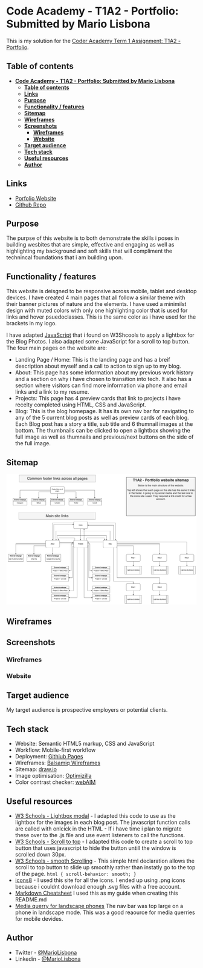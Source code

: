 # **Code Academy - T1A2 - Portfolio: Submitted by Mario Lisbona**

This is my solution for the [Coder Academy Term 1 Assignment: T1A2 - Portfolio](https://ait.instructure.com/courses/4243/assignments/47178).

## **Table of contents**

- [**Code Academy - T1A2 - Portfolio: Submitted by Mario Lisbona**](#code-academy---t1a2---portfolio-submitted-by-mario-lisbona)
  - [**Table of contents**](#table-of-contents)
  - [**Links**](#links)
  - [**Purpose**](#purpose)
  - [**Functionality / features**](#functionality--features)
  - [**Sitemap**](#sitemap)
  - [**Wireframes**](#wireframes)
  - [**Screenshots**](#screenshots)
    - [**Wireframes**](#wireframes-1)
    - [**Website**](#website)
  - [**Target audience**](#target-audience)
  - [**Tech stack**](#tech-stack)
  - [**Useful resources**](#useful-resources)
  - [**Author**](#author)

## **Links**

- [Porfolio Website](https://mariolisbona.github.io/CA-T1A2-portfolio/index.html)
- [Github Repo](https://github.com/MarioLisbona/CA-T1A2-portfolio)

## **Purpose**

The purpse of this website is to both demonstrate the skills i poses in building wesbites that are simple, effective and engaging as well as highlighting my background and soft skills that will compliment the technincal foundations that i am building upon.

## **Functionality / features**

This website is deisgned to be responsive across mobile, tablet and desktop devices. I have created 4 main pages that all follow a similar theme with their banner pictures of nature and the elements. I have used a minimilst design with muted colors with only one highlighting color that is used for links and hover psuedoclasses. This is the same color as i have used for the brackets in my logo.

I have adapted [JavaScript](./README-template.md#useful-resources) that i found on W3Shcools to apply a lightbox for the Blog Photos. I also adapted some JavaScript for a scroll to top button. The four main pages on the website are:

- Landing Page / Home: This is the landing page and has a breif description about myself and a call to action to sign up to my blog.
- About: This page has some information about my previous work history and a section on why i have chosen to transition into tech. It also has a section where visitors can find more information via phone and email links and a link to my resume.
- Projects: This page has 4 preview cards that link to projects i have recelty completed using HTML, CSS and JavaScript.
- Blog: This is the blog homepage. It has its own nav bar for navigating to any of the 5 current blog posts as well as preview cards of each blog. Each Blog post has a story a title, sub title and 6 thumnail images at the bottom. The thumbnails can be clicked to open a lightbox showing the full image as well as thumnails and previous/next buttons on the side of the full image.

## **Sitemap**

![Sitemap](./docs/T1A2%20-%20Portfolio%20Website%20Sitemap.drawio.png)

## **Wireframes**

## **Screenshots**

### **Wireframes**

### **Website**

## **Target audience**

My target audience is prospective employers or potential clients.

## **Tech stack**

- Website: Semantic HTML5 markup, CSS and JavaScript
- Workflow: Mobile-first workflow
- Deployment: [Githiub Pages](https://pages.github.com/)
- Wireframes: [Balsamiq Wireframes](https://balsamiq.com/)
- Sitemap: [draw.io](https://draw.io)
- Image optimisation: [Optimizilla](https://imagecompressor.com/)
- Color contrast checker: [webAIM](https://webaim.org/resources/contrastchecker/)

## **Useful resources**

- [W3 Schools - Lightbox modal](https://www.w3schools.com/howto/howto_js_lightbox.asp) - I adapted this code to use as the lightbox for the images in each blog post. The javascript function calls are called with onlcick in the HTML - If i have time i plan to migrate these over to the .js file and use event listeners to call the functions.
- [W3 Schools - Scroll to top](https://www.w3schools.com/howto/howto_js_scroll_to_top.asp) - I adapted this code to create a scroll to top button that uses javascript to hide the button untill the window is scrolled down 30px.
- [W3 Schools - smooth Scrolling](https://www.w3schools.com/howto/howto_css_smooth_scroll.asp#section2) - This simple html declaration allows the scroll to top button to slide up smoothly rather than instatly go to the top of the page. `html {
  scroll-behavior: smooth;
}`
- [icons8](https://icons8.com/) - I used this site for all the icons. I ended up using .png icons because i couldnt download enough .svg files with a free account.
- [Markdown Cheatsheet](https://www.markdownguide.org/cheat-sheet/) I used this as my guide when creating this README.md
- [Media querry for landscape phones](https://css-tricks.com/snippets/css/media-queries-for-standard-devices/) The nav bar was top large on a phone in landscape mode. This was a good reaource for media querries for mobile devides.

## **Author**

- Twitter - [@MarioLisbona](https://www.twitter.com/MarioLisbona)
- Linkedin - [@MarioLisbona](https://www.linkedin.com/in/mario-lisbona-0496b8206/)
